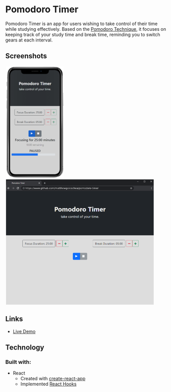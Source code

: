 # Pomodoro Timer

Pomodoro Timer is an app for users wishing to take control of their time while studying effectively. Based on the [Pomodoro Technique](https://en.wikipedia.org/wiki/Pomodoro_Technique#:~:text=The%20Pomodoro%20Technique%20is%20a,length%2C%20separated%20by%20short%20breaks.), it focuses on keeping track of your study time and break time, reminding you to switch gears at each interval.

## Screenshots

<img src="./public/images/pdoro-iphone.png" alt="pomodoro timer app displayed on iphone x" width="180px" style="margin: 2px"/>

<img src="./public/images/pdoro-desk.png" alt="pomodoro timer app displayed on iphone x" width="460px" style="margin-left: 2px"/>

## Links

- [Live Demo](https://pomodoro-timer-lilac.vercel.app/)

## Technology

### Built with:

- React
  - Created with [create-react-app](https://github.com/facebook/create-react-app)
  - Implemented [React Hooks](https://reactjs.org/docs/hooks-intro.html)
